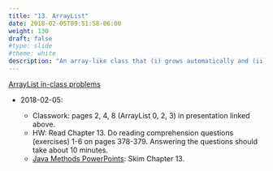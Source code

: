 ```yaml
---
title: "13. ArrayList"
date: 2018-02-05T09:51:58-06:00
weight: 130
draft: false
#type: slide
#theme: white
description: "An array-like class that (i) grows automatically and (ii) can delete elements."
---
```


[ArrayList in-class problems](https://docs.google.com/presentation/d/1gLoI2KTCvALpSvW26gLePK7NVkqIe84Aq9lgYkWqL24/edit?usp=sharing)

* 2018-02-05: 

   + Classwork: pages 2, 4, 8 (ArrayList 0, 2, 3) in presentation linked above.
   + HW: Read Chapter 13. Do reading comprehension questions (exercises) 1-6 on pages 378-379. Answering the questions should take about 10 minutes.
   + [Java Methods PowerPoints](http://www.skylit.com/javamethods2/ppt/index.html): Skim Chapter 13.
